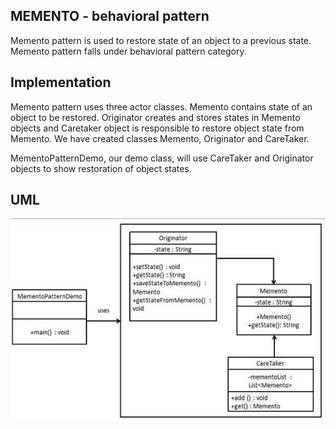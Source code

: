 ## MEMENTO - behavioral pattern

Memento pattern is used to restore state of an object to a previous state. Memento pattern falls under behavioral pattern category.
	
## Implementation
Memento pattern uses three actor classes. Memento contains state of an object to be restored. Originator creates and stores states in Memento objects and Caretaker object is responsible to restore object state from Memento. We have created classes Memento, Originator and CareTaker.
	
MementoPatternDemo, our demo class, will use CareTaker and Originator objects to show restoration of object states.

## UML
![UML](memento_pattern_uml_diagram.jpg)